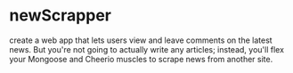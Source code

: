 # newScrapper
create a web app that lets users view and leave comments on the latest news. But you're not going to actually write any articles; instead, you'll flex your Mongoose and Cheerio muscles to scrape news from another site.

